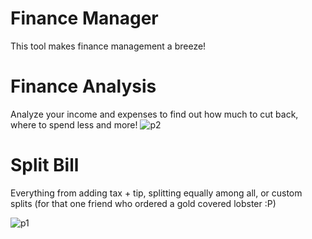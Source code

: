 # Finance Manager

This tool makes finance management a breeze!

# Finance Analysis

Analyze your income and expenses to find out how much to cut back, where to spend less and more!
![p2](https://github.com/user-attachments/assets/b13b6839-3652-4c82-8dcb-97fdd47aa830)


# Split Bill

Everything from adding tax + tip, splitting equally among all, or custom splits (for that one friend who ordered a gold covered lobster :P)

![p1](https://github.com/user-attachments/assets/9cff3125-68ef-4570-8cea-1df81afa7d63)
